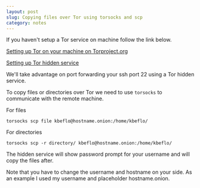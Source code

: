 ```yaml
---
layout: post
slug: Copying files over Tor using torsocks and scp
category: notes
---
```


If you haven't setup a Tor service on machine follow the link below.

[Setting up Tor on your machine on Torproject.org](https://www.torproject.org/docs/debian.html.en)

[Setting up Tor hidden service](https://www.torproject.org/docs/tor-onion-service.html.en)

We'll take advantage on port forwarding your ssh port 22 using a Tor hidden service.

To copy files or directories over Tor we need to use `torsocks` to communicate with the remote machine.

For files

```
torsocks scp file kbeflo@hostname.onion:/home/kbeflo/
```

For directories

```
torsocks scp -r directory/ kbeflo@hostname.onion:/home/kbeflo/
```

The hidden service will show password prompt for your username and will copy the files after.

Note that you have to change the username and hostname on your side. As an example I used my username and placeholder hostname.onion.
